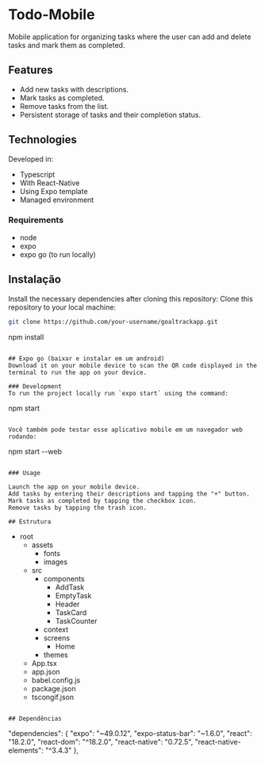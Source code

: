 # Todo-Mobile  

Mobile application for organizing tasks where the user can add and delete tasks and mark them as completed. 
 
## Features

- Add new tasks with descriptions.
- Mark tasks as completed.
- Remove tasks from the list.
- Persistent storage of tasks and their completion status.
  
## Technologies 
 
Developed in:
- Typescript
- With React-Native
- Using Expo template
- Managed environment
  
### Requirements
- node
- expo
- expo go (to run locally)
  
 
## Instalação  
Install the necessary dependencies after cloning this repository:
Clone this repository to your local machine:
```bash
git clone https://github.com/your-username/goaltrackapp.git     

```
npm install 
``` 
  
## Expo go (baixar e instalar em um android)
Download it on your mobile device to scan the QR code displayed in the terminal to run the app on your device.  
  
### Development 
To run the project locally run `expo start` using the command:

```
npm start 
```
  
Você também pode testar esse aplicativo mobile em um navegador web rodando:
```
npm start --web
```

### Usage

Launch the app on your mobile device.
Add tasks by entering their descriptions and tapping the "+" button.
Mark tasks as completed by tapping the checkbox icon.
Remove tasks by tapping the trash icon.

## Estrutura

```
- root
  - assets
    - fonts
    - images
  - src
    - components
      - AddTask
      - EmptyTask
      - Header
      - TaskCard
      - TaskCounter
    - context
    - screens
      - Home
    - themes
  - App.tsx
  - app.json
  - babel.config.js
  - package.json
  - tscongif.json
  
```
  
## Dependências

```
"dependencies": {
    "expo": "~49.0.12",
    "expo-status-bar": "~1.6.0",
    "react": "18.2.0",
    "react-dom": "^18.2.0",
    "react-native": "0.72.5",
    "react-native-elements": "^3.4.3"
  },
  
  ```

